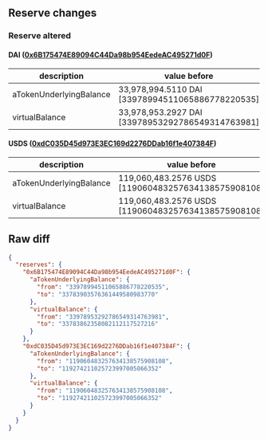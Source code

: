 ## Reserve changes

### Reserve altered

#### DAI ([0x6B175474E89094C44Da98b954EedeAC495271d0F](https://etherscan.io/address/0x6B175474E89094C44Da98b954EedeAC495271d0F))

| description | value before | value after |
| --- | --- | --- |
| aTokenUnderlyingBalance | 33,978,994.5110 DAI [33978994511065886778220535] | 33,783,903.5763 DAI [33783903576361449580983770] |
| virtualBalance | 33,978,953.2927 DAI [33978953292786549314763981] | 33,783,862.3580 DAI [33783862358082112117527216] |


#### USDS ([0xdC035D45d973E3EC169d2276DDab16f1e407384F](https://etherscan.io/address/0xdC035D45d973E3EC169d2276DDab16f1e407384F))

| description | value before | value after |
| --- | --- | --- |
| aTokenUnderlyingBalance | 119,060,483.2576 USDS [119060483257634138575908108] | 119,274,211.0257 USDS [119274211025723997005066352] |
| virtualBalance | 119,060,483.2576 USDS [119060483257634138575908108] | 119,274,211.0257 USDS [119274211025723997005066352] |


## Raw diff

```json
{
  "reserves": {
    "0x6B175474E89094C44Da98b954EedeAC495271d0F": {
      "aTokenUnderlyingBalance": {
        "from": "33978994511065886778220535",
        "to": "33783903576361449580983770"
      },
      "virtualBalance": {
        "from": "33978953292786549314763981",
        "to": "33783862358082112117527216"
      }
    },
    "0xdC035D45d973E3EC169d2276DDab16f1e407384F": {
      "aTokenUnderlyingBalance": {
        "from": "119060483257634138575908108",
        "to": "119274211025723997005066352"
      },
      "virtualBalance": {
        "from": "119060483257634138575908108",
        "to": "119274211025723997005066352"
      }
    }
  }
}
```